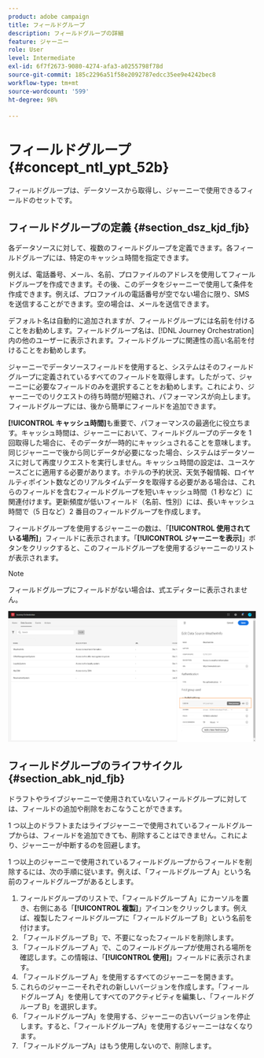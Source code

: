 ```yaml
---
product: adobe campaign
title: フィールドグループ
description: フィールドグループの詳細
feature: ジャーニー
role: User
level: Intermediate
exl-id: 6f7f2673-9080-4274-afa3-a0255798f78d
source-git-commit: 185c2296a51f58e2092787edcc35ee9e4242bec8
workflow-type: tm+mt
source-wordcount: '599'
ht-degree: 98%

---
```


# フィールドグループ {#concept_ntl_ypt_52b}

フィールドグループは、データソースから取得し、ジャーニーで使用できるフィールドのセットです。

## フィールドグループの定義 {#section_dsz_kjd_fjb}

各データソースに対して、複数のフィールドグループを定義できます。各フィールドグループには、特定のキャッシュ時間を指定できます。

例えば、電話番号、メール、名前、プロファイルのアドレスを使用してフィールドグループを作成できます。その後、このデータをジャーニーで使用して条件を作成できます。例えば、プロファイルの電話番号が空でない場合に限り、SMS を送信することができます。空の場合は、メールを送信できます。

デフォルト名は自動的に追加されますが、フィールドグループには名前を付けることをお勧めします。フィールドグループ名は、[!DNL Journey Orchestration] 内の他のユーザーに表示されます。フィールドグループに関連性の高い名前を付けることをお勧めします。

ジャーニーでデータソースフィールドを使用すると、システムはそのフィールドグループに定義されているすべてのフィールドを取得します。したがって、ジャーニーに必要なフィールドのみを選択することをお勧めします。これにより、ジャーニーでのリクエストの待ち時間が短縮され、パフォーマンスが向上します。フィールドグループには、後から簡単にフィールドを追加できます。

**[!UICONTROL キャッシュ時間]**&#x200B;も重要で、パフォーマンスの最適化に役立ちます。キャッシュ時間は、ジャーニーにおいて、フィールドグループのデータを 1 回取得した場合に、そのデータが一時的にキャッシュされることを意味します。同じジャーニーで後から同じデータが必要になった場合、システムはデータソースに対して再度リクエストを実行しません。キャッシュ時間の設定は、ユースケースごとに適用する必要があります。ホテルの予約状況、天気予報情報、ロイヤルティポイント数などのリアルタイムデータを取得する必要がある場合は、これらのフィールドを含むフィールドグループを短いキャッシュ時間（1 秒など）に関連付けます。更新頻度が低いフィールド（名前、性別）には、長いキャッシュ時間で（5 日など）2 番目のフィールドグループを作成します。

フィールドグループを使用するジャーニーの数は、「**[!UICONTROL 使用されている場所]**」フィールドに表示されます。「**[!UICONTROL ジャーニーを表示]**」ボタンをクリックすると、このフィールドグループを使用するジャーニーのリストが表示されます。

>[!NOTE]
>
>フィールドグループにフィールドがない場合は、式エディターに表示されません。

![](../assets/journey3bis.png)

## フィールドグループのライフサイクル {#section_abk_njd_fjb}

ドラフトやライブジャーニーで使用されていないフィールドグループに対しては、フィールドの追加や削除をおこなうことができます。

1 つ以上のドラフトまたはライブジャーニーで使用されているフィールドグループからは、フィールドを追加できても、削除することはできません。これにより、ジャーニーが中断するのを回避します。

1 つ以上のジャーニーで使用されているフィールドグループからフィールドを削除するには、次の手順に従います。例えば、「フィールドグループ A」という名前のフィールドグループがあるとします。

1. フィールドグループのリストで、「フィールドグループ A」にカーソルを置き、右側にある「**[!UICONTROL 複製]**」アイコンをクリックします。例えば、複製したフィールドグループに「フィールドグループ B」という名前を付けます。
1. 「フィールドグループ B」で、不要になったフィールドを削除します。
1. 「フィールドグループ A」で、このフィールドグループが使用される場所を確認します。この情報は、「**[!UICONTROL 使用]**」フィールドに表示されます。
1. 「フィールドグループ A」を使用するすべてのジャーニーを開きます。
1. これらのジャーニーそれぞれの新しいバージョンを作成します。「フィールドグループ A」を使用してすべてのアクティビティを編集し、「フィールドグループ B」を選択します。
1. 「フィールドグループA」を使用する、ジャーニーの古いバージョンを停止します。すると、「フィールドグループA」を使用するジャーニーはなくなります。
1. 「フィールドグループA」はもう使用しないので、削除します。
